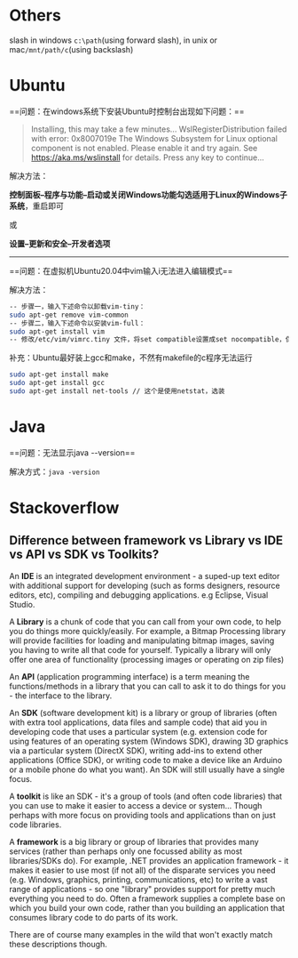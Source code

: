 







# Others

slash in windows `c:\path`(using forward slash), in unix or mac`/mnt/path/c`(using backslash)

# Ubuntu

==问题：在windows系统下安装Ubuntu时控制台出现如下问题：==

>Installing, this may take a few minutes...
WslRegisterDistribution failed  with error: 0x8007019e
The Windows Subsystem for Linux optional component is  not enabled. Please enable it and try again.
See https://aka.ms/wslinstall  for details.
Press any key to continue...


解决方法：

**控制面板–程序与功能–启动或关闭Windows功能勾选适用于Linux的Windows子系统**，重启即可

或

**设置–更新和安全–开发者选项**

---

==问题：在虚拟机Ubuntu20.04中vim输入i无法进入编辑模式==

解决方法：

```bash
-- 步骤一，输入下述命令以卸载vim-tiny：
sudo apt-get remove vim-common
-- 步骤二，输入下述命令以安装vim-full：
sudo apt-get install vim
-- 修改/etc/vim/vimrc.tiny 文件，将set compatible设置成set nocompatible，保存退出即可。这是因为有时候系统会默认vim兼容vi，所以使用vi的命令，在使用i可以进入插入模式，当按下Esc的时候退出到命令模式
```

补充：Ubuntu最好装上gcc和make，不然有makefile的c程序无法运行

```bash
sudo apt-get install make
sudo apt-get install gcc
sudo apt-get install net-tools // 这个是使用netstat，选装
```

# Java

==问题：无法显示java --version==

解决方式：`java -version`

# Stackoverflow

## Difference between framework vs Library vs IDE vs API vs SDK vs Toolkits?

An **IDE** is an integrated development environment - a suped-up text editor with additional support for developing (such as forms designers, resource editors, etc), compiling and debugging applications. e.g Eclipse, Visual Studio.

A **Library** is a chunk of code that you can call from your own code, to help you do things more quickly/easily. For example, a Bitmap Processing library will provide facilities for loading and manipulating bitmap images, saving you having to write all that code for yourself. Typically a library will only offer one area of functionality (processing images or operating on zip files)

An **API** (application programming interface) is a term meaning the functions/methods in a library that you can call to ask it to do things for you - the interface to the library.

An **SDK** (software development kit) is a library or group of libraries (often with extra tool applications, data files and sample code) that aid you in developing code that uses a particular system (e.g. extension code for using features of an operating system (Windows SDK), drawing 3D graphics via a particular system (DirectX SDK), writing add-ins to extend other applications (Office SDK), or writing code to make a device like an Arduino or a mobile phone do what you want). An SDK will still usually have a single focus.

A **toolkit** is like an SDK - it's a group of tools (and often code libraries) that you can use to make it easier to access a device or system... Though perhaps with more focus on providing tools and applications than on just code libraries.

A **framework** is a big library or group of libraries that provides many services (rather than perhaps only one focussed ability as most libraries/SDKs do). For example, .NET provides an application framework - it makes it easier to use most (if not all) of the disparate services you need (e.g. Windows, graphics, printing, communications, etc) to write a vast range of applications - so one "library" provides support for pretty much everything you need to do. Often a framework supplies a complete base on which you build your own code, rather than you building an application that consumes library code to do parts of its work.

There are of course many examples in the wild that won't exactly match these descriptions though.
